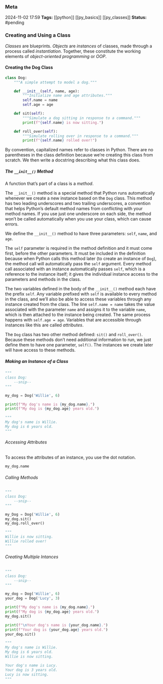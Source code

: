 ### Meta
2024-11-02 17:59
**Tags:** [[python]] [[py_basics]] [[py_classes]]
**Status:** #pending 

### Creating and Using a Class
*Classes* are blueprints. *Objects* are *instances* of classes, made through a process called *instantiation*. Together, these constitute the working elements of *object-oriented programming* or *OOP*.

#### Creating the Dog Class
```Python title:example.py
class Dog:
	"""A simple attempt to model a dog."""

	def __init__(self, name, age):
		"""Initialize name and age attributes."""
		self.name = name
		self.age = age

	def sit(self):
		"""Simulate a dog sitting in response to a command."""
		print(f"{self.name} is now sitting.")

	def roll_over(self):
		"""Simulate rolling over in response to a command."""
		print(f"{self.name} rolled over!")
```

By convention, capitalized names refer to classes in Python. There are no parentheses in the class definition because we’re creating this class from scratch. We then write a docstring describing what this class does.

##### The `__init__()` Method
A function that’s part of a class is a *method*.

The `__init__()` method is a special method that Python runs automatically whenever we create a new instance based on the `Dog` class. This method has two leading underscores and two trailing underscores, a convention that helps Python’s default method names from conflicting with your method names. If you use just one underscore on each  side, the method won’t be called automatically when you use your class, which can cause errors.

We define the `__init__()` method to have three parameters: `self`, `name`, and `age`.

The `self` parameter is required in the method definition and it must come first, before the other parameters. It must be included in the definition because when Python calls this method later (to create an instance of `Dog`), the method call will automatically pass the `self` argument. Every method call associated with an instance automatically passes `self`, which is a reference to the instance itself; it gives the individual instance access to the parameters and methods in the class.

The two variables defined in the body of the `__init__()` method each have the prefix `self`.  Any variable prefixed with `self` is available to every method in the class, and we’ll also be able to access these variables through any instance created from the class. The line `self.name = name` takes the value associated with the parameter `name` and assigns it to the variable `name`, which is then attached to the instance being created. The same process happens with `self.age = age`. Variables that are accessible through instances like this are called *attributes*.

The `Dog` class has two other method defined: `sit()` and `roll_over()`. Because these methods don’t need additional information to run, we just define them to have one parameter, `self()`. The instances we create later will have access to these methods.

##### Making an Instance of a Class
```Python title:example.py
"""
class Dog:
	--snip--
"""

my_dog = Dog('Willie', 6)

print(f"My dog's name is {my_dog.name}.")
print(f"My dog is {my_dog.age} years old.")

"""
My dog's name is Willie.
My dog is 6 years old.
"""
```

###### Accessing Attributes
To access the attributes of an instance, you use the dot notation.
```Python title:example.py
my_dog.name
```

###### Calling Methods
```Python title:example.py
"""
class Dog:
	--snip--
"""

my_Dog = Dog('Willie', 6)
my_dog.sit()
my_dog.roll_over()

"""
Willie is now sitting.
Willie rolled over!
"""
```

###### Creating Multiple Intances
```Python title:example.py
"""
class Dog:
	--snip--
"""

my_dog = Dog('Willie', 6)
your_dog = Dog('Lucy', 3)

print(f"My dog's name is {my_dog.name}.")
print(f"My dog is {my_dog.age} years old.")
my_dog.sit()

print(f"\nYour dog's name is {your_dog.name}.")
print(f"Your dog is {your_dog.age} years old.")
your_dog.sit()

"""
My dog's name is Willie.
My dog is 6 years old.
Willie is now sitting.

Your dog's name is Lucy.
Your dog is 3 years old.
Lucy is now sitting.
"""
```